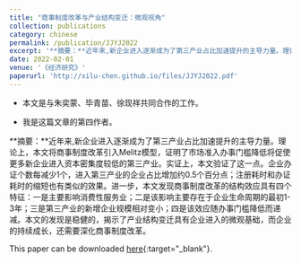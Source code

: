 ```yaml
---
title: "商事制度改革与产业结构变迁：微观视角"
collection: publications
category: chinese
permalink: /publication/JJYJ2022
excerpt: '**摘要：**近年来,新企业进入逐渐成为了第三产业占比加速提升的主导力量。理论上，本文将商事制度改革引入Melitz模型，证明了市场准入办事门槛降低将促使更多新企业进入资本密集度较低的第三产业。实证上，本文验证了这一点。企业办证个数每减少1个，进入第三产业的企业占比增加约0.5个百分点；注册耗时和办证耗时的缩短也有类似的效果。进一步，本文发现商事制度改革的结构效应具有四个特征：一是主要影响消费性服务业；二是该影响主要存在于企业生命周期的最初1-3年；三是第三产业的新增企业规模相对变小；四是该效应随办事门槛降低而递减。本文的发现是稳健的，揭示了产业结构变迁具有企业进入的微观基础，而企业的持续成长，还需要深化商事制度改革。'
date: 2022-02-01
venue: '《经济研究》'
paperurl: 'http://xilu-chen.github.io/files/JJYJ2022.pdf'
---
```


* 本文是与朱奕蒙、毕青苗、徐现祥共同合作的工作。

* 我是这篇文章的第四作者。

**摘要：**近年来,新企业进入逐渐成为了第三产业占比加速提升的主导力量。理论上，本文将商事制度改革引入Melitz模型，证明了市场准入办事门槛降低将促使更多新企业进入资本密集度较低的第三产业。实证上，本文验证了这一点。企业办证个数每减少1个，进入第三产业的企业占比增加约0.5个百分点；注册耗时和办证耗时的缩短也有类似的效果。进一步，本文发现商事制度改革的结构效应具有四个特征：一是主要影响消费性服务业；二是该影响主要存在于企业生命周期的最初1-3年；三是第三产业的新增企业规模相对变小；四是该效应随办事门槛降低而递减。本文的发现是稳健的，揭示了产业结构变迁具有企业进入的微观基础，而企业的持续成长，还需要深化商事制度改革。

This paper can be downloaded [here](http://xilu-chen.github.io/files/JJYJ2022.pdf){:target="_blank"}.
